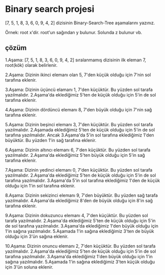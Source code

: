 # Binary search projesi
[7, 5, 1, 8, 3, 6, 0, 9, 4, 2] dizisinin Binary-Search-Tree aşamalarını yazınız.

Örnek: root x'dir. root'un sağından y bulunur. Solunda z bulunur vb.

## çözüm
1.Aşama: [7, 5, 1, 8, 3, 6, 0, 9, 4, 2] sıralanmamış dizisinin ilk eleman 7, root(kök) olarak belirlenir.

2.Aşama: Dizinin ikinci elemanı olan 5, 7'den küçük olduğu için 7'nin sol tarafına eklenir.

3.Aşama: Dizinin üçüncü elamanı 1, 7'den küçüktür. Bu yüzden sol tarafa yazılmalıdır. 2.Aşama'da eklediğimiz 5'ten de küçük olduğu için 5'in de sol tarafına eklenir.

4.Aşama: Dizinin dördüncü elemanı 8, 7'den büyük olduğu için 7'nin sağ tarafına eklenir.

5.Aşama: Dizinin beşinci elemanı 3, 7'den küçüktür. Bu yüzden sol tarafa yazılmalıdır. 2.Aşamada eklediğimiz 5'ten de küçük olduğu için 5'in de sol tarafına yazılmalıdır. Ancak 3.Aşama'da 5'in sol tarafına eklediğimiz 1'den büyüktür. Bu yüzden 1'in sağ tarafına eklenir.

6.Aşama: Dizinin altıncı elemanı 6, 7'den küçüktür. Bu yüzden sol tarafa yazılmalıdır. 2.Aşama'da eklediğimiz 5'ten büyük olduğu için 5'in sağ tarafına eklenir.

7.Aşama: Dizinin yedinci elemanı 0, 7'den küçüktür. Bu yüzden sol tarafa yazılmalıdır. 2.Aşama'da eklediğimiz 5'ten de küçük olduğu için 5'in de sol tarafına yazılmalıdır. 3.Aşama'da 5'in sol tarafına eklediğimiz 1'den de küçük olduğu için 1'in sol tarafına eklenir.

8.Aşama: Dizinin sekizinci elemanı 9, 7'den büyüktür. Bu yüzden sağ tarafa yazılmalıdır. 4.Aşama'da eklediğimiz 8'den de büyük olduğu için 8'in sağ tarafına eklenir.

9.Aşama: Dizinin dokuzuncu elemanı 4, 7'den küçüktür. Bu yüzden sol tarafa yazılmalıdır. 2.Aşama'da eklediğimiz 5'ten de küçük olduğu için 5'in de sol tarafına yazılmalıdır. 3.Aşama'da eklediğimiz 1'den büyük olduğu için 1'in sağına yazılmalıdır. 5.Aşamada 1'in sağına eklediğimiz 3'ten de büyük olduğu için 3'ün sağına eklenir.

10.Aşama: Dizinin onuncu elemanı 2, 7'den küçüktür. Bu yüzden sol tarafa yazılmalıdır. 2.Aşama'da eklediğimiz 5'ten de küçük olduğu için 5'in de sol tarafına yazılmalıdır. 3.Aşama'da eklediğimiz 1'den büyük olduğu için 1'in sağına yazılmalıdır. 5.Aşamada 1'in sağına eklediğimiz 3'ten küçük olduğu için 3'ün soluna eklenir.